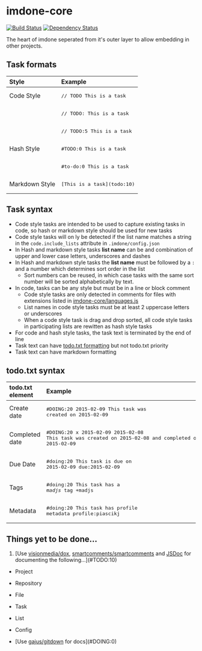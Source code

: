 imdone-core
===========
[![Build Status](https://travis-ci.org/imdone/imdone-core.png?branch=master)](https://travis-ci.org/imdone/imdone-core)
[![Dependency Status](https://gemnasium.com/piascikj/imdone-core.png)](https://gemnasium.com/piascikj/imdone-core)

The heart of imdone seperated from it's outer layer to allow embedding in other projects.

Task formats
----
Style          | Example
:------------- | :----------
Code Style     | <pre>// TODO This is a task</pre>
&nbsp;         | <pre>// TODO: This is a task</pre>
&nbsp;         | <pre>// TODO:5 This is a task</pre>
Hash Style     | <pre>&#35;TODO:0 This is a task</pre>
&nbsp;         | <pre>&#35;to-do:0 This is a task</pre>
Markdown Style | <pre>&#91;This is a task&#93;&#40;todo:10&#41;</pre>
  
Task syntax
----
- Code style tasks are intended to be used to capture existing tasks in code, so hash or markdown style should be used for new tasks
- Code style tasks will on ly be detected if the list name matches a string in the `code.include_lists` attribute in `.imdone/config.json`
- In Hash and markdown style tasks **list name** can be and combination of upper and lower case letters, underscores and dashes
- In Hash and markdown style tasks the **list name** must be followed by a `:` and a number which determines sort order in the list
  - Sort numbers can be reused, in which case tasks with the same sort number will be sorted alphabetically by text.
- In code, tasks can be any style but must be in a line or block comment
  - Code style tasks are only detected in comments for files with extensions listed in [imdone-core/languages.js](https://github.com/imdone/imdone-core/blob/master/lib/languages.js)
  - List names in code style tasks must be at least 2 uppercase letters or underscores
  - When a code style task is drag and drop sorted, all code style tasks in participating lists are rewitten as hash style tasks
- For code and hash style tasks, the task text is terminated by the end of line
- Task text can have [todo.txt formatting](https://github.com/ginatrapani/todo.txt-cli/wiki/The-Todo.txt-Format) but not todo.txt priority
- Task text can have markdown formatting


todo.txt syntax
----
todo.txt element | Example
:------ | :------
Create date | <pre>&#35;DOING:20 2015-02-09 This task was created on 2015-02-09</pre>
Completed date | <pre>&#35;DOING:20 x 2015-02-09 2015-02-08 This task was created on 2015-02-08 and completed on 2015-02-09</pre>
Due Date | <pre>&#35;doing:20 This task is due on 2015-02-09 due:2015-02-09</pre>
Tags | <pre>&#35;doing:20 This task has a *madjs* tag +madjs</pre>
Metadata | <pre>&#35;doing:20 This task has profile metadata profile:piascikj</pre>

Things yet to be done...
----
1. [Use [visionmedia/dox](https://github.com/visionmedia/dox), [smartcomments/smartcomments](https://github.com/smartcomments/smartcomments) and [JSDoc](http://usejsdoc.org) for documenting the following...](#TODO:10)
  - Project
  - Repository
  - File
  - Task
  - List
  - Config

- [Use [gajus/gitdown](https://github.com/gajus/gitdown) for docs](#DOING:0)